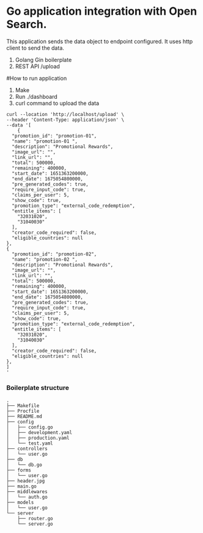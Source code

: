 # Go application integration with Open Search. 
This application sends the data object to endpoint configured. It uses http client to send the data. 

1. Golang Gin boilerplate 
2. REST API /upload  

#How to run application 
1. Make 
2. Run ./dashboard 
3. curl command to upload the data 

```
curl --location 'http://localhost/upload' \
--header 'Content-Type: application/json' \
--data '[
    {
  "promotion_id": "promotion-01",
  "name": "promotion-01 ",
  "description": "Promotional Rewards",
  "image_url": "",
  "link_url": "",
  "total": 500000,
  "remaining": 400000,
  "start_date": 1651363200000,
  "end_date": 1675054800000,
  "pre_generated_codes": true,
  "require_input_code": true,
  "claims_per_user": 5,
  "show_code": true,
  "promotion_type": "external_code_redemption",
  "entitle_items": [
    "32031020",
    "31040030"
  ],
  "creator_code_required": false,
  "eligible_countries": null
},
{
  "promotion_id": "promotion-02",
  "name": "promotion-02 ",
  "description": "Promotional Rewards",
  "image_url": "",
  "link_url": "",
  "total": 500000,
  "remaining": 400000,
  "start_date": 1651363200000,
  "end_date": 1675054800000,
  "pre_generated_codes": true,
  "require_input_code": true,
  "claims_per_user": 5,
  "show_code": true,
  "promotion_type": "external_code_redemption",
  "entitle_items": [
    "32031020",
    "31040030"
  ],
  "creator_code_required": false,
  "eligible_countries": null
},
]
'
```


### Boilerplate structure

```
.
├── Makefile
├── Procfile
├── README.md
├── config
│   ├── config.go
│   ├── development.yaml
│   ├── production.yaml
│   └── test.yaml
├── controllers
│   └── user.go
├── db
│   └── db.go
├── forms
│   └── user.go
├── header.jpg
├── main.go
├── middlewares
│   └── auth.go
├── models
│   └── user.go
└── server
    ├── router.go
    └── server.go
```